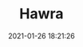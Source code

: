---
title: "Hawra"
date: 2021-01-26 18:21:26
description: 'Wonderful creature inside horizon.'
image: 'https://i.postimg.cc/RZ96bb3H/IMG-20201114-150728.jpg'
categories: kubisme
artist: 'Gallery teplok.id'
instagram: 'dian_djoyo'
---